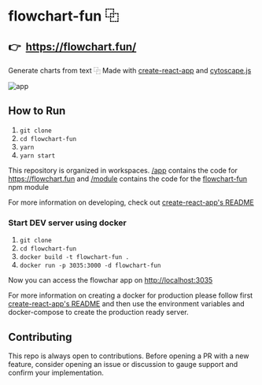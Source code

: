 # flowchart-fun ⿻

## 👉 &nbsp;https://flowchart.fun/

Generate charts from text ⿻
Made with [create-react-app](https://github.com/facebook/create-react-app) and [cytoscape.js](https://github.com/cytoscape/cytoscape.js)

![app](https://github.com/tone-row/flowchart-fun/blob/main/app.png?raw=true)

## How to Run

1. `git clone`
1. `cd flowchart-fun`
1. `yarn`
1. `yarn start`

This repository is organized in workspaces. [/app](/app) contains the code for https://flowchart.fun and [/module](/module) contains the code for the [flowchart-fun](https://www.npmjs.com/package/flowchart-fun) npm module

For more information on developing, check out [create-react-app's README](https://github.com/facebook/create-react-app/blob/master/README.md)

### Start DEV server using docker
1. `git clone`
1. `cd flowchart-fun`
1. `docker build -t flowchart-fun .`
1. `docker run -p 3035:3000 -d flowchart-fun`

Now you can access the flowchar app on [http://localhost:3035](http://localhost:3035)

For more information on creating a docker for production  please follow first [create-react-app's README](https://github.com/facebook/create-react-app/blob/master/README.md) and then use the environment variables and docker-compose to create the  production ready server.

## Contributing

This repo is always open to contributions. Before opening a PR with a new feature, consider opening an issue or discussion to gauge support and confirm your implementation.
